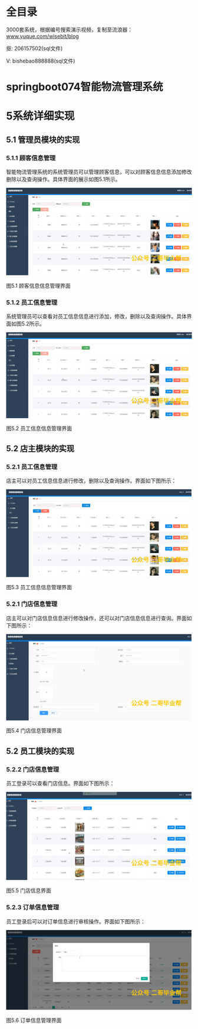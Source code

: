 # 全目录

3000套系统，根据编号搜索演示视频，复制至流浪器：www.yuque.com/wisebit/blog


<p>抠: 206157502(sql文件)</p>
<p>V: bishebao888888(sql文件)</p>


# springboot074智能物流管理系统
# 5系统详细实现
## 5.1 管理员模块的实现
### 5.1.1 顾客信息管理
智能物流管理系统的系统管理员可以管理顾客信息，可以对顾客信息信息添加修改删除以及查询操作。具体界面的展示如图5.1所示。

![](/md/blog.010.png)

图5.1 顾客信息信息管理界面
### 5.1.2 员工信息管理
系统管理员可以查看对员工信息信息进行添加，修改，删除以及查询操作。具体界面如图5.2所示。

![](/md/blog.011.png)

图5.2 员工信息信息管理界面
## 5.2 店主模块的实现
### 5.2.1 员工信息管理
店主可以对员工信息信息进行修改，删除以及查询操作。界面如下图所示：

![](/md/blog.012.png)

图5.3 员工信息信息管理界面
### 5.2.1 门店信息管理
店主可以对门店信息信息进行修改操作，还可以对门店信息信息进行查询。界面如下图所示：

![](/md/blog.013.png)

图5.4 门店信息管理界面

## 5.2 员工模块的实现
### 5.2.2 门店信息管理
员工登录可以查看门店信息。界面如下图所示：

![](/md/blog.014.png)

图5.5 门店信息界面
### 5.2.3 订单信息管理
员工登录后可以对订单信息进行审核操作。界面如下图所示：

![](/md/blog.015.png)

图5.6 订单信息管理界面













